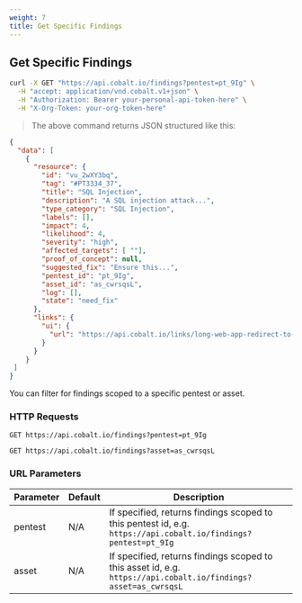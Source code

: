 ```yaml
---
weight: 7
title: Get Specific Findings
---
```


## Get Specific Findings

```sh
curl -X GET "https://api.cobalt.io/findings?pentest=pt_9Ig" \
  -H "accept: application/vnd.cobalt.v1+json" \
  -H "Authorization: Bearer your-personal-api-token-here" \
  -H "X-Org-Token: your-org-token-here"
```

> The above command returns JSON structured like this:

```json
{
  "data": [
    {
      "resource": {
        "id": "vu_2wXY3bq",
        "tag": "#PT3334_37",
        "title": "SQL Injection",
        "description": "A SQL injection attack...",
        "type_category": "SQL Injection",
        "labels": [],
        "impact": 4,
        "likelihood": 4,
        "severity": "high",
        "affected_targets": [ ""],
        "proof_of_concept": null,
        "suggested_fix": "Ensure this...",
        "pentest_id": "pt_9Ig",
        "asset_id": "as_cwrsqsL",
        "log": [],
        "state": "need_fix"
      },
      "links": {
        "ui": {
          "url": "https://api.cobalt.io/links/long-web-app-redirect-to-this-finding"
        }
      }
    }
 ]
}
```

You can filter for findings scoped to a specific pentest or asset.

### HTTP Requests

`GET https://api.cobalt.io/findings?pentest=pt_9Ig`

`GET https://api.cobalt.io/findings?asset=as_cwrsqsL`

### URL Parameters

| Parameter | Default | Description                                                                                                    |
|-----------|---------|----------------------------------------------------------------------------------------------------------------|
| pentest   | N/A     | If specified, returns findings scoped to this pentest id, e.g. `https://api.cobalt.io/findings?pentest=pt_9Ig` |
| asset     | N/A     | If specified, returns findings scoped to this asset id, e.g. `https://api.cobalt.io/findings?asset=as_cwrsqsL` |
